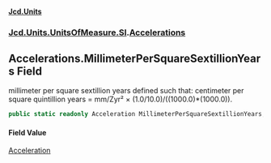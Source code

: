 #### [Jcd.Units](index.md 'index')
### [Jcd.Units.UnitsOfMeasure.SI](Jcd.Units.UnitsOfMeasure.SI.md 'Jcd.Units.UnitsOfMeasure.SI').[Accelerations](Accelerations.md 'Jcd.Units.UnitsOfMeasure.SI.Accelerations')

## Accelerations.MillimeterPerSquareSextillionYears Field

millimeter per square sextillion years defined such that: centimeter per square quintillion years = mm/Zyr² ×
(1.0/10.0)/((1000.0)*(1000.0)).

```csharp
public static readonly Acceleration MillimeterPerSquareSextillionYears;
```

#### Field Value
[Acceleration](Acceleration.md 'Jcd.Units.UnitTypes.Acceleration')